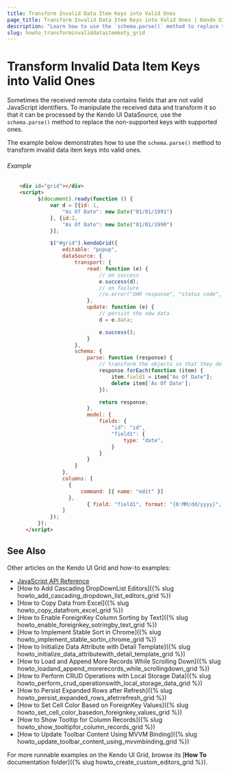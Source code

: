 ```yaml
---
title: Transform Invalid Data Item Keys into Valid Ones
page_title: Transform Invalid Data Item Keys into Valid Ones | Kendo UI Grid
description: "Learn how to use the `schema.parse()` method to replace the non-supported keys with supported ones in the Kendo UI Grid."
slug: howto_transforminvaliddataitemkety_grid
---
```


# Transform Invalid Data Item Keys into Valid Ones

Sometimes the received remote data contains fields that are not valid JavaScript identifiers. To manipulate the received data and transform it so that it can be processed by the Kendo UI DataSource, use the `schema.parse()` method to replace the non-supported keys with supported ones.

The example below demonstrates how to use the `schema.parse()` method to transform invalid data item keys into valid ones.

###### Example

```html
    <div id="grid"></div>
    <script>
          $(document).ready(function () {
              var d = [{id: 1,
                  "As Of Date": new Date("01/01/1991")
              }, {id:2,
                  "As Of Date": new Date("01/01/1990")
              }];

              $("#grid").kendoGrid({
                  editable: "popup",
                  dataSource: {
                      transport: {
                          read: function (e) {
                              // on success
                              e.success(d);
                              // on failure
                              //e.error("XHR response", "status code", "error message");
                          },
                          update: function (e) {
                              // persist the new data
                              d = e.data;

                              e.success();
                          }
                      },
                      schema: {
                          parse: function (response) {
                              // transform the objects so that they do not contain "illegal" identifiers
                              response.forEach(function (item) {
                                  item.field1 = item["As Of Date"];
                                  delete item['As Of Date'];
                              });

                              return response;
                          },
                          model: {
                              fields: {
                                  "id": "id",
                                  "field1": {
                                      type: "date",
                                  }
                              }
                          }
                      }
                  },
                  columns: [
                    {
                        command: [{ name: "edit" }]
                    },
                          { field: "field1", format: "{0:MM/dd/yyyy}", title: "As Of Date" }
                  ]
              });
          });
      </script>
```

## See Also

Other articles on the Kendo UI Grid and how-to examples:

* [JavaScript API Reference](/api/javascript/ui/grid)
* [How to Add Cascading DropDownList Editors]({% slug howto_add_cascading_dropdown_list_editors_grid %})
* [How to Copy Data from Excel]({% slug howto_copy_datafrom_excel_grid %})
* [How to Enable ForeignKey Column Sorting by Text]({% slug howto_enable_foreignkey_sotringby_text_grid %})
* [How to Implement Stable Sort in Chrome]({% slug howto_implement_stable_sortin_chrome_grid %})
* [How to Initialize Data Attribute with Detail Template]({% slug howto_initialize_data_attributewith_detail_template_grid %})
* [How to Load and Append More Records While Scrolling Down]({% slug howto_loadand_append_morerecords_while_scrollingdown_grid %})
* [How to Perform CRUD Operations with Local Storage Data]({% slug howto_perform_crud_operationswith_local_storage_data_grid %})
* [How to Persist Expanded Rows after Refresh]({% slug howto_persist_expanded_rows_afetrrefresh_grid %})
* [How to Set Cell Color Based on ForeignKey Values]({% slug howto_set_cell_color_basedon_foreignkey_values_grid %})
* [How to Show Tooltip for Column Records]({% slug howto_show_tooltipfor_column_records_grid %})
* [How to Update Toolbar Content Using MVVM Binding]({% slug howto_update_toolbar_content_using_mvvmbinding_grid %})

For more runnable examples on the Kendo UI Grid, browse its [**How To** documentation folder]({% slug howto_create_custom_editors_grid %}).
